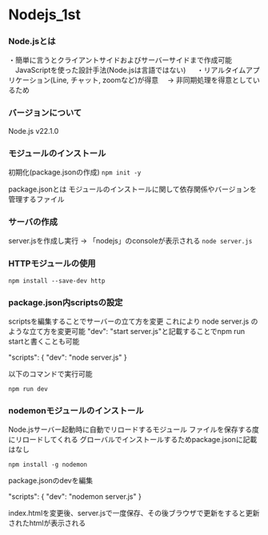 # Nodejs_1st

### Node.jsとは

・簡単に言うとクライアントサイドおよびサーバーサイドまで作成可能
　JavaScriptを使った設計手法(Node.jsは言語ではない)
　
・リアルタイムアプリケーション(Line, チャット, zoomなど)が得意 
　→ 非同期処理を得意としているため

### バージョンについて

Node.js v22.1.0

### モジュールのインストール

初期化(package.jsonの作成)
`npm init -y`

package.jsonとは
モジュールのインストールに関して依存関係やバージョンを管理するファイル

### サーバの作成

server.jsを作成し実行 → 「nodejs」のconsoleが表示される
`node server.js`

### HTTPモジュールの使用

`npm install --save-dev http`

### package.json内scriptsの設定

scriptsを編集することでサーバーの立て方を変更
これにより node server.js のような立て方を変更可能
"dev": "start server.js"と記載することでnpm run startと書くことも可能

"scripts": {
    "dev": "node server.js"
}

以下のコマンドで実行可能

`npm run dev`

### nodemonモジュールのインストール

Node.jsサーバー起動時に自動でリロードするモジュール
ファイルを保存する度にリロードしてくれる
グローバルでインストールするためpackage.jsonに記載はなし

`npm install -g nodemon`

package.jsonのdevを編集

"scripts": {
    "dev": "nodemon server.js"
}

index.htmlを変更後、server.jsで一度保存、その後ブラウザで更新をすると更新されたhtmlが表示される
